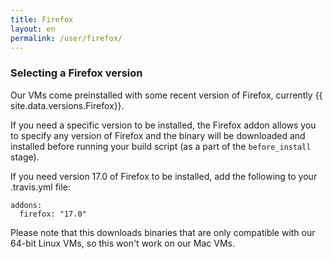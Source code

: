```yaml
---
title: Firefox
layout: en
permalink: /user/firefox/
---
```


### Selecting a Firefox version

Our VMs come preinstalled with some recent version of Firefox, currently
{{ site.data.versions.Firefox}}.

If you need a specific version to be installed, the Firefox addon
allows you to specify any version of Firefox and the binary will be downloaded
and installed before running your build script (as a part of the
`before_install` stage).

If you need version 17.0 of Firefox to be installed, add the following to your
.travis.yml file:

    addons:
      firefox: "17.0"

Please note that this downloads binaries that are only compatible with our
64-bit Linux VMs, so this won't work on our Mac VMs.
